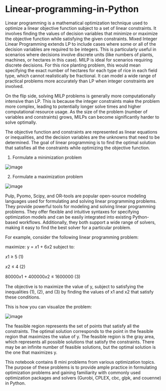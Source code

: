 # Linear-programming-in-Python

Linear programming is a mathematical optimization technique used to optimize a linear objective function subject to a set of linear constraints. It involves finding the values of decision variables that minimize or maximize the objective function while satisfying the given constraints. Mixed Integer Linear Programming extends LP to include cases where some or all of the decision variables are required to be integers. This is particularly useful in scenarios where decisions involve discrete units (like numbers of plants, machines, or hectares in this case). MILP is ideal for scenarios requiring discrete decisions. For this rice planting problem, this would mean specifying the exact number of hectares for each type of rice in each field type, which cannot realistically be fractional. It can model a wide range of practical problems more accurately than LP when integer constraints are involved.

On the flip side, solving MILP problems is generally more computationally intensive than LP. This is because the integer constraints make the problem more complex, leading to potentially longer solve times and higher computational resource usage. As the size of the problem (number of variables and constraints) grows, MILPs can become significantly harder to solve optimally.

The objective function and constraints are represented as linear equations or inequalities, and the decision variables are the unknowns that need to be determined. The goal of linear programming is to find the optimal solution that satisfies all the constraints while optimizing the objective function.

1. Formulate a minimization problem

![image](https://user-images.githubusercontent.com/86640902/222190288-79c8d431-b109-41af-9bc6-82b9123f7c31.png)

2. Formulate a maximization problem

![image](https://user-images.githubusercontent.com/86640902/222190342-79b5e4a5-1cad-444e-808a-b379db88e24a.png)

Pulp, Pyomo, Scipy, and OR-tools are popular open-source modeling languages used for formulating and solving linear programming problems. They provide powerful tools for modeling and solving linear programming problems. They offer flexible and intuitive syntaxes for specifying optimization models and can be easily integrated into existing Python-based workflows. Additionally, they both support a wide range of solvers, making it easy to find the best solver for a particular problem.


For example, consider the following linear programming problem:

maximize: y = 𝑥1 + 6𝑥2 subject to:

𝑥1 ≥ 5 (1)

𝑥2 ≤ 4 (2)

80000𝑥1 + 400000𝑥2 ≤ 1600000 (3)

The objective is to maximize the value of y, subject to satisfying the inequalities (1), (2), and (3) by finding the values of x1 and x2 that satisfy these conditions.

This is how you can visualize the problem:

![image](https://user-images.githubusercontent.com/86640902/222184716-4b70b3aa-afe8-406f-8385-10abcb393f9f.png)

The feasible region represents the set of points that satisfy all the constraints. The optimal solution corresponds to the point in the feasible region that maximizes the value of y. The feasible region is the gray area, which represents all possible solutions that satisfy the constraints. There may be an infinite number of feasible solutions, but the optimal solution is the one that maximizes y.

This notebook contains 8 mini problems from various optimization topics. The purpose of these problems is to provide ample practice in formulating optimization problems and gaining familiarity with commonly used optimization packages and solvers (Gurobi, CPLEX, cbc, glpk, and couenne) in Python.
